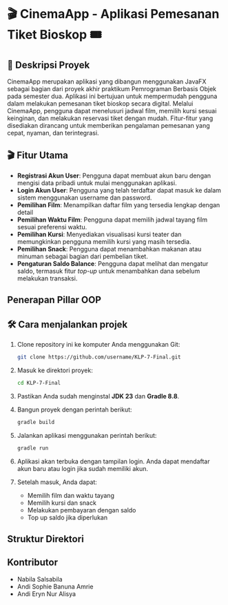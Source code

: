 # 🎬 CinemaApp - Aplikasi Pemesanan Tiket Bioskop 🎟️



## 📝 Deskripsi Proyek
CinemaApp merupakan aplikasi yang dibangun menggunakan JavaFX sebagai bagian dari proyek akhir praktikum Pemrograman Berbasis Objek pada semester dua. Aplikasi ini bertujuan untuk mempermudah pengguna dalam melakukan pemesanan tiket bioskop secara digital. Melalui CinemaApp, pengguna dapat menelusuri jadwal film, memilih kursi sesuai keinginan, dan melakukan reservasi tiket dengan mudah. Fitur-fitur yang disediakan dirancang untuk memberikan pengalaman pemesanan yang cepat, nyaman, dan terintegrasi.

## 🎬 Fitur Utama

- **Registrasi Akun User**: Pengguna dapat membuat akun baru dengan mengisi data pribadi untuk mulai menggunakan aplikasi.
- **Login Akun User**: Pengguna yang telah terdaftar dapat masuk ke dalam sistem menggunakan username dan password.
- **Pemilihan Film**: Menampilkan daftar film yang tersedia lengkap dengan detail
- **Pemilihan Waktu Film**: Pengguna dapat memilih jadwal tayang film sesuai preferensi waktu.
- **Pemilihan Kursi**: Menyediakan visualisasi kursi teater dan memungkinkan pengguna memilih kursi yang masih tersedia.
- **Pemilihan Snack**: Pengguna dapat menambahkan makanan atau minuman sebagai bagian dari pembelian tiket.
- **Pengaturan Saldo Balance**: Pengguna dapat melihat dan mengatur saldo, termasuk fitur *top-up* untuk menambahkan dana sebelum melakukan transaksi.

## Penerapan Pillar OOP

## 🛠️ Cara menjalankan projek

1. Clone repository ini ke komputer Anda menggunakan Git:

    ```bash
    git clone https://github.com/username/KLP-7-Final.git
    ```

2. Masuk ke direktori proyek:

    ```bash
    cd KLP-7-Final
    ```

3. Pastikan Anda sudah menginstal **JDK 23** dan **Gradle 8.8**.

4. Bangun proyek dengan perintah berikut:

    ```bash
    gradle build
    ```

5. Jalankan aplikasi menggunakan perintah berikut:

    ```bash
    gradle run
    ```

6. Aplikasi akan terbuka dengan tampilan login. Anda dapat mendaftar akun baru atau login jika sudah memiliki akun.

7. Setelah masuk, Anda dapat:
    - Memilih film dan waktu tayang
    - Memilih kursi dan snack
    - Melakukan pembayaran dengan saldo
    - Top up saldo jika diperlukan

## Struktur Direktori

## Kontributor
- Nabila Salsabila
- Andi Sophie Banuna Amrie
- Andi Eryn Nur Alisya
